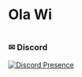 <h1>Ola Wi<h1>



### ✉ Discord
[![Discord Presence](https://lanyard.cnrad.dev/api/965654123443781702)](https://discord.com/users/965654123443781702)
